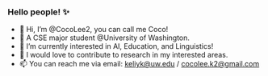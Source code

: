 ### Hello people! :sparkles:


- 👋 Hi, I’m @CocoLee2, you can call me Coco!
- 👀 A CSE major student @University of Washington.
- 🌱 I’m currently interested in AI, Education, and Linguistics!
- 💞️ I would love to contribute to research in my interested areas.
- 📫 You can reach me via email: keliyk@uw.edu / cocolee.k2@gmail.com

<!---
CocoLee2/CocoLee2 is a ✨ special ✨ repository because its `README.md` (this file) appears on your GitHub profile.
You can click the Preview link to take a look at your changes.
--->
